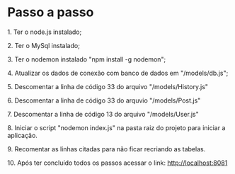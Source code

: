 <h1> Passo a passo </h1>

<p>1. Ter o node.js instalado;</p>
<p>2. Ter o MySql instalado;</p>
<p>3. Ter o nodemon instalado "npm install -g nodemon";</p>

<p>4. Atualizar os dados de conexão com banco de dados em "/models/db.js";</p>

<p>5. Descomentar a linha de código 33 do arquivo "/models/History.js"</p>
<p>6. Descomentar a linha de código 33 do arquvio "/models/Post.js"</p>
<p>7. Descomentar a linha de código 13 do arquivo "/models/User.js"</p>
<p>8. Iniciar o script "nodemon index.js" na pasta raiz do projeto para iniciar a aplicação.</p>
<p>9. Recomentar as linhas citadas para não ficar recriando as tabelas.</p>

<p>10. Após ter concluído todos os passos acessar o link: <a href="http://localhost:8081"> http://localhost:8081 </a></p>

